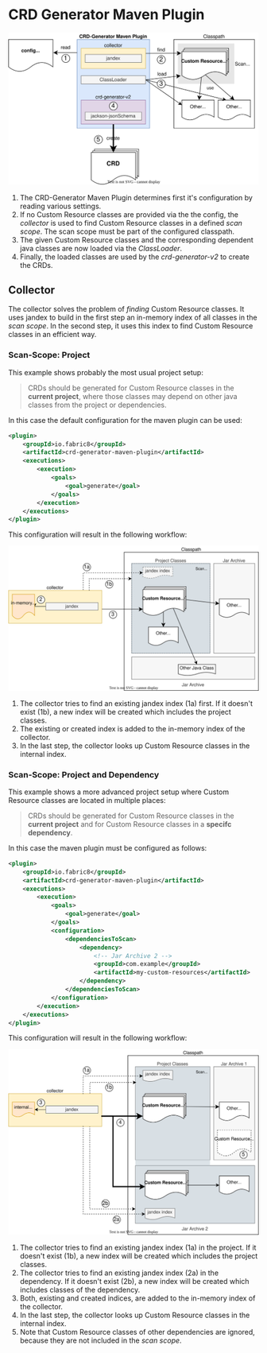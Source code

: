 # CRD Generator Maven Plugin

![](crd-generator-maven-plugin-context.drawio.svg)


1. The CRD-Generator Maven Plugin determines first it's configuration by reading various settings.
2. If no Custom Resource classes are provided via the the config, the _collector_ is used to find Custom Resource classes in a defined _scan scope_. The scan scope must be part of the configured classpath.
3. The given Custom Resource classes and the corresponding dependent java classes are now loaded via the _ClassLoader_.
4. Finally, the loaded classes are used by the _crd-generator-v2_ to create the CRDs.


## Collector

The collector solves the problem of _finding_ Custom Resource classes. It uses jandex to build in the first step an in-memory index of all classes in the _scan scope_.
In the second step, it uses this index to find Custom Resource classes in an efficient way.

### Scan-Scope: Project

This example shows probably the most usual project setup:

> CRDs should be generated for Custom Resource classes in the **current project**, where those classes may depend on other java classes from the project or dependencies.

In this case the default configuration for the maven plugin can be used:

```xml
<plugin>
    <groupId>io.fabric8</groupId>
    <artifactId>crd-generator-maven-plugin</artifactId>
    <executions>
        <execution>
            <goals>
                <goal>generate</goal>
            </goals>
        </execution>
    </executions>
</plugin>
```

This configuration will result in the following workflow:

![](collector-project-scan-scope.drawio.svg)

1. The collector tries to find an existing jandex index (1a) first. If it doesn't exist (1b), a new index will be created which includes the project classes.
2. The existing or created index is added to the in-memory index of the collector.
3. In the last step, the collector looks up Custom Resource classes in the internal index.


### Scan-Scope: Project and Dependency

This example shows a more advanced project setup where Custom Resource classes are located in multiple places:

> CRDs should be generated for Custom Resource classes in the **current project** and for Custom Resource classes in a **specifc dependency**.

In this case the maven plugin must be configured as follows:

```xml
<plugin>
    <groupId>io.fabric8</groupId>
    <artifactId>crd-generator-maven-plugin</artifactId>
    <executions>
        <execution>
            <goals>
                <goal>generate</goal>
            </goals>
            <configuration>
                <dependenciesToScan>
                    <dependency>
                        <!-- Jar Archive 2 -->
                        <groupId>com.example</groupId>
                        <artifactId>my-custom-resources</artifactId>
                    </dependency>
                </dependenciesToScan>
            </configuration>
        </execution>
    </executions>
</plugin>
```

This configuration will result in the following workflow:

![](collector-extended-scan-scope.drawio.svg)

1. The collector tries to find an existing jandex index (1a) in the project. If it doesn't exist (1b), a new index will be created which includes the project classes.
2. The collector tries to find an existing jandex index (2a) in the dependency. If it doesn't exist (2b), a new index will be created which includes classes of the dependency.
3. Both, existing and created indices, are added to the in-memory index of the collector.
4. In the last step, the collector looks up Custom Resource classes in the internal index.
5. Note that Custom Resource classes of other dependencies are ignored, because they are not included in the _scan scope_.